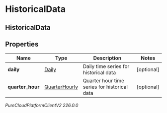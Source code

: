 # HistoricalData

## HistoricalData

## Properties

|Name | Type | Description | Notes|
|------------ | ------------- | ------------- | -------------|
| **daily** | [Daily](Daily) | Daily time series for historical data | [optional] |
| **quarter_hour** | [QuarterHourly](QuarterHourly) | Quarter hour time series for historical data | [optional] |



_PureCloudPlatformClientV2 226.0.0_

